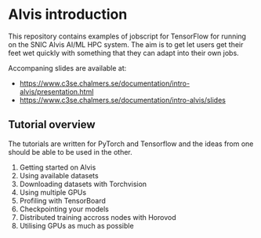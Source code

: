 # Alvis introduction
This repository contains examples of jobscript for TensorFlow for running on the SNIC Alvis AI/ML HPC system.
The aim is to get let users get their feet wet quickly with something that they can adapt into their own jobs.

Accompaning slides are available at:
 * <https://www.c3se.chalmers.se/documentation/intro-alvis/presentation.html>
 * <https://www.c3se.chalmers.se/documentation/intro-alvis/slides>

## Tutorial overview
The tutorials are written for PyTorch and Tensorflow and the ideas from one should be able to be used in the other.

1. Getting started on Alvis
2. Using available datasets
3. Downloading datasets with Torchvision
4. Using multiple GPUs
5. Profiling with TensorBoard
6. Checkpointing your models
7. Distributed training accross nodes with Horovod
8. Utilising GPUs as much as possible
